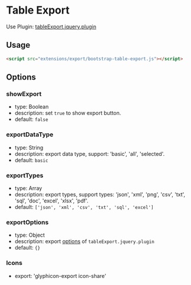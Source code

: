 # Table Export

Use Plugin: [tableExport.jquery.plugin](https://github.com/hhurz/tableExport.jquery.plugin)

## Usage

```html
<script src="extensions/export/bootstrap-table-export.js"></script>
```

## Options

### showExport

* type: Boolean
* description: set `true` to show export button.
* default: `false`

### exportDataType

* type: String
* description: export data type, support: 'basic', 'all', 'selected'.
* default: `basic`

### exportTypes

* type: Array
* description: export types, support types: 'json', 'xml', 'png', 'csv', 'txt', 'sql', 'doc', 'excel', 'xlsx', 'pdf'.
* default: `['json', 'xml', 'csv', 'txt', 'sql', 'excel']`

### exportOptions

* type: Object
* description: export [options](https://github.com/hhurz/tableExport.jquery.plugin#options) of `tableExport.jquery.plugin`
* default: `{}`

### Icons
* export: 'glyphicon-export icon-share'
